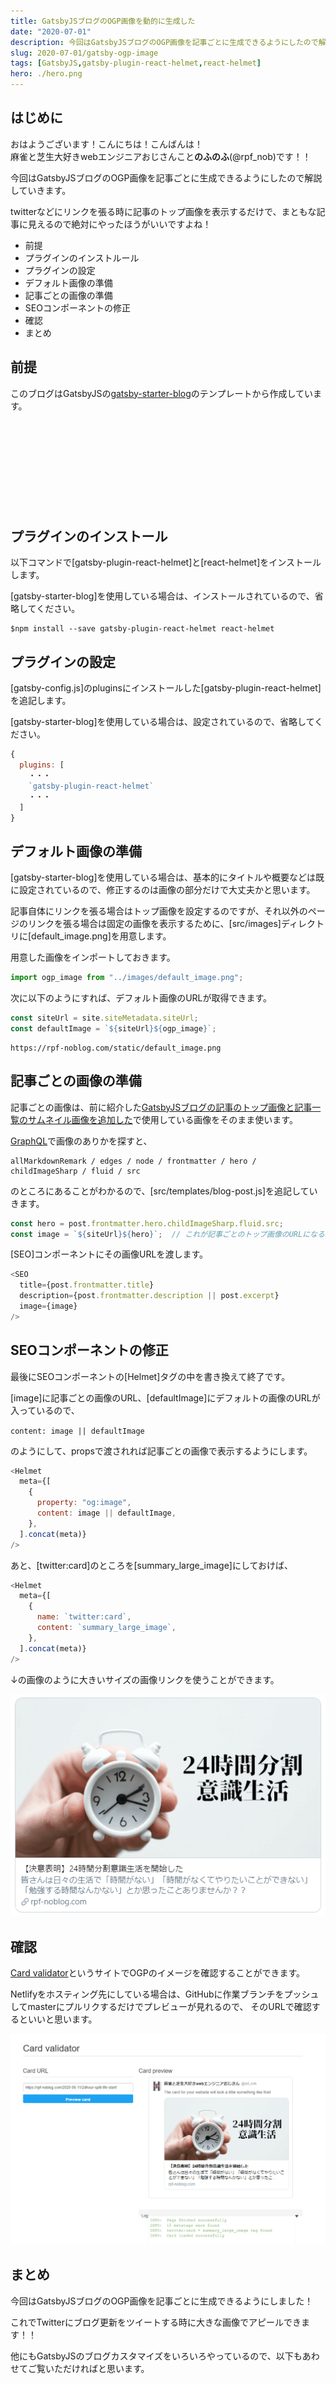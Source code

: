 ```yaml
---
title: GatsbyJSブログのOGP画像を動的に生成した
date: "2020-07-01"
description: 今回はGatsbyJSブログのOGP画像を記事ごとに生成できるようにしたので解説していきます。twitterなどにリンクを張る時に記事のトップ画像を表示するだけで、まともな記事に見えるので絶対にやったほうがいいですよね！
slug: 2020-07-01/gatsby-ogp-image
tags: [GatsbyJS,gatsby-plugin-react-helmet,react-helmet]
hero: ./hero.png
---
```


## はじめに 

おはようございます！こんにちは！こんばんは！<br>
麻雀と芝生大好きwebエンジニアおじさんこと**のふのふ**(@rpf_nob)です！！

今回はGatsbyJSブログのOGP画像を記事ごとに生成できるようにしたので解説していきます。

twitterなどにリンクを張る時に記事のトップ画像を表示するだけで、まともな記事に見えるので絶対にやったほうがいいですよね！

* 前提
* プラグインのインストルール
* プラグインの設定
* デフォルト画像の準備
* 記事ごとの画像の準備
* SEOコンポーネントの修正
* 確認
* まとめ

## 前提

このブログはGatsbyJSの[gatsby-starter-blog](https://www.gatsbyjs.org/starters/gatsbyjs/gatsby-starter-blog/)のテンプレートから作成しています。

<div class="iframely-embed"><div class="iframely-responsive" style="height: 140px; padding-bottom: 0;"><a href="https://www.gatsbyjs.org/starters/gatsbyjs/gatsby-starter-blog/" data-iframely-url="//cdn.iframe.ly/qjUJkBu?iframe=card-small"></a></div></div>

## プラグインのインストール

以下コマンドで[gatsby-plugin-react-helmet]と[react-helmet]をインストールします。

[gatsby-starter-blog]を使用している場合は、インストールされているので、省略してください。

```
$npm install --save gatsby-plugin-react-helmet react-helmet
```

## プラグインの設定

[gatsby-config.js]のpluginsにインストールした[gatsby-plugin-react-helmet]を追記します。

[gatsby-starter-blog]を使用している場合は、設定されているので、省略してください。

```js:title=gatsby-config.js
{
  plugins: [
    ・・・
    `gatsby-plugin-react-helmet`
    ・・・
  ]
}
```

## デフォルト画像の準備

[gatsby-starter-blog]を使用している場合は、基本的にタイトルや概要などは既に設定されているので、修正するのは画像の部分だけで大丈夫かと思います。


記事自体にリンクを張る場合はトップ画像を設定するのですが、それ以外のページのリンクを張る場合は固定の画像を表示するために、[src/images]ディレクトリに[default_image.png]を用意します。

用意した画像をインポートしておきます。

```js:title=src/components/seo.js
import ogp_image from "../images/default_image.png";
```

次に以下のようにすれば、デフォルト画像のURLが取得できます。

```js:title=src/components/seo.js
const siteUrl = site.siteMetadata.siteUrl;
const defaultImage = `${siteUrl}${ogp_image}`;
```

```
https://rpf-noblog.com/static/default_image.png
```

## 記事ごとの画像の準備

記事ごとの画像は、前に紹介した[GatsbyJSブログの記事のトップ画像と記事一覧のサムネイル画像を追加した](https://rpf-noblog.com/2020-05-10/gatsby-hero)で使用している画像をそのまま使います。

[GraphQL](http://localhost:8000/___graphq)で画像のありかを探すと、
```
allMarkdownRemark / edges / node / frontmatter / hero / childImageSharp / fluid / src
```

のところにあることがわかるので、[src/templates/blog-post.js]を追記していきます。

```js:title=src/templates/blog-post.js
const hero = post.frontmatter.hero.childImageSharp.fluid.src;
const image = `${siteUrl}${hero}`;  // これが記事ごとのトップ画像のURLになる
```

[SEO]コンポーネントにその画像URLを渡します。

```js{4}:title=src/templates/blog-post.js
<SEO
  title={post.frontmatter.title}
  description={post.frontmatter.description || post.excerpt}
  image={image}
/>
```

## SEOコンポーネントの修正

最後にSEOコンポーネントの[Helmet]タグの中を書き換えて終了です。

[image]に記事ごとの画像のURL、[defaultImage]にデフォルトの画像のURLが入っているので、

`content: image || defaultImage`

のようにして、propsで渡されれば記事ごとの画像で表示するようにします。

```js{4-5}:title=src/components/seo.js
<Helmet
  meta={[
    {
      property: "og:image",
      content: image || defaultImage,
    },
  ].concat(meta)}
/>
```

あと、[twitter:card]のところを[summary_large_image]にしておけば、

```js{4-5}:title=src/components/seo.js
<Helmet
  meta={[
    {
      name: `twitter:card`,
      content: `summary_large_image`,
    },
  ].concat(meta)}
/>
```

↓の画像のように大きいサイズの画像リンクを使うことができます。

![画像](img1.png)

## 確認

[Card validator](https://cards-dev.twitter.com/validator)というサイトでOGPのイメージを確認することができます。

Netlifyをホスティング先にしている場合は、GitHubに作業ブランチをプッシュしてmasterにプルリクするだけでプレビューが見れるので、
そのURLで確認するといいと思います。

![画像](img2.png)

## まとめ

今回はGatsbyJSブログのOGP画像を記事ごとに生成できるようにしました！

これでTwitterにブログ更新をツイートする時に大きな画像でアピールできます！！

他にもGatsbyJSのブログカスタマイズをいろいろやっているので、以下もあわせてご覧いただければと思います。

<div class="iframely-embed"><div class="iframely-responsive" style="height: 140px; padding-bottom: 0;"><a href="https://rpf-noblog.com/tags/gatsby-js/" data-iframely-url="//cdn.iframe.ly/5j7eIPT"></a></div></div>


<br>
<br>


最後まで見ていただきありがとうございます！！